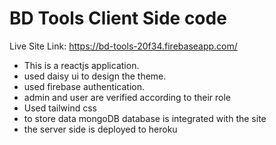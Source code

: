 # BD Tools Client Side code

Live Site Link: https://bd-tools-20f34.firebaseapp.com/

* This is a reactjs application.
* used daisy ui to design the theme.
* used firebase authentication.
* admin and user are verified according to their role
* Used tailwind css
* to store data mongoDB database is integrated with the site
* the server side is deployed to heroku